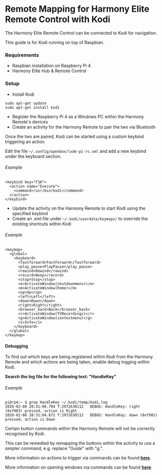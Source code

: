 # Remote Mapping for Harmony Elite Remote Control with Kodi

The Harmony Elite Remote Control can be connected to Kodi for navigation.

This guide is for Kodi running on top of Raspbian.

### Requirements
- Raspbian installation on Raspberry Pi 4
- Harmony Elite Hub & Remote Control

### Setup
- Install Kodi
```
sudo apt-get update
sudo apt-get install kodi
```

- Register the Raspberry Pi 4 as a Windows PC within the Harmony Remote's devices
- Create an activity for the Harmony Remote to pair the two via Bluetooth

Once the two are paired, Kodi can be started using a custom keybind triggering an action.

Edit the file `~/.config/openbox/lxde-pi-rc.xml` and add a new keybind under the keyboard section.

###### Example
```
<keybind key="F10">
  <action name="Execute">
    <command>/usr/bin/kodi</command>
  </action>
</keybind>
```

- Update the activity on the Harmony Remote to start Kodi using the specified keybind
- Create an .xml file under `~/.kodi/userdata/keymaps/` to override the existing shortcuts within Kodi

###### Example
```
<keymap>
  <global>
    <keyboard>
      <fastforward>FastForward</fastforward>
      <play_pause>PlayPause</play_pause>
      <rewind>Rewind</rewind>
      <record>Noop</record>
      <stop>Stop</stop>
      <e>ActivateWindow(shutdownmenu)</e>
      <m>ActivateWindow(home)</m>
      <up>Up</up>
      <left>Left</left>
      <down>Down</down>
      <right>Right</right>
      <browser_back>Back</browser_back>
      <r>ActivateWindow(TVRecordings)</r>
      <g>ActivateWindow(contextmenu)</g>
      <i>Info</i>
    </keyboard>
  </global>
</keymap>
```

#### Debugging
To find out which keys are being registered within Kodi from the Harmony Remote and which actions are being taken, enable debug logging within Kodi.

**Search the log file for the following text: "HandleKey"**

###### Example
```
pi@rp4:~ $ grep HandleKey ~/.kodi/temp/kodi.log
2020-02-08 20:31:00.704 T:2972630112   DEBUG: HandleKey: right (0xf083) pressed, action is Right
2020-02-08 20:31:04.672 T:2972630112   DEBUG: HandleKey: down (0xf081) pressed, action is Down
```

Certain button commands within the Harmony Remote will not be correctly recognised by Kodi.

This can be remedied by remapping the buttons within the activity to use a simpler command, e.g. replace "Guide" with "g.".



More information on actions to trigger via commands can be found [**here**](https://kodi.wiki/view/Keymap#Commands).

More information on opening windows via commands can be found [**here**](https://kodi.wiki/view/Opening_Windows_and_Dialogs).

